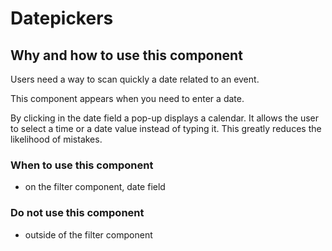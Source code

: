 # Datepickers

## Why and how to use this component

Users need a way to scan quickly a date related to an event.

This component appears when you need to enter a date.

By clicking in the date field a pop-up displays a calendar. It allows the user
to select a time or a date value instead of typing it. This greatly reduces the
likelihood of mistakes.

### When to use this component

* on the filter component, date field

### Do not use this component

* outside of the filter component
